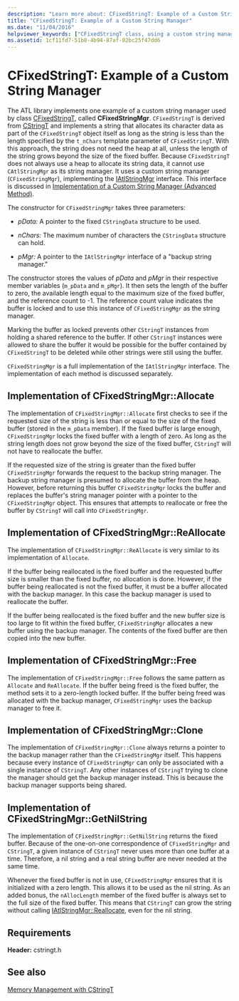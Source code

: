 ```yaml
---
description: "Learn more about: CFixedStringT: Example of a Custom String Manager"
title: "CFixedStringT: Example of a Custom String Manager"
ms.date: "11/04/2016"
helpviewer_keywords: ["CFixedStringT class, using a custom string manager"]
ms.assetid: 1cf11fd7-51b8-4b94-87af-02bc25f47dd6
---
```

# CFixedStringT: Example of a Custom String Manager

The ATL library implements one example of a custom string manager used by class [CFixedStringT](../atl-mfc-shared/reference/cfixedstringt-class.md), called **CFixedStringMgr**. `CFixedStringT` is derived from [CStringT](../atl-mfc-shared/reference/cstringt-class.md) and implements a string that allocates its character data as part of the `CFixedStringT` object itself as long as the string is less than the length specified by the `t_nChars` template parameter of `CFixedStringT`. With this approach, the string does not need the heap at all, unless the length of the string grows beyond the size of the fixed buffer. Because `CFixedStringT` does not always use a heap to allocate its string data, it cannot use `CAtlStringMgr` as its string manager. It uses a custom string manager (`CFixedStringMgr`), implementing the [IAtlStringMgr](../atl-mfc-shared/reference/iatlstringmgr-class.md) interface. This interface is discussed in [Implementation of a Custom String Manager (Advanced Method)](../atl-mfc-shared/implementation-of-a-custom-string-manager-advanced-method.md).

The constructor for `CFixedStringMgr` takes three parameters:

- *pData:* A pointer to the fixed `CStringData` structure to be used.

- *nChars:* The maximum number of characters the `CStringData` structure can hold.

- *pMgr:* A pointer to the `IAtlStringMgr` interface of a "backup string manager."

The constructor stores the values of *pData* and *pMgr* in their respective member variables (`m_pData` and `m_pMgr`). It then sets the length of the buffer to zero, the available length equal to the maximum size of the fixed buffer, and the reference count to -1. The reference count value indicates the buffer is locked and to use this instance of `CFixedStringMgr` as the string manager.

Marking the buffer as locked prevents other `CStringT` instances from holding a shared reference to the buffer. If other `CStringT` instances were allowed to share the buffer it would be possible for the buffer contained by `CFixedStringT` to be deleted while other strings were still using the buffer.

`CFixedStringMgr` is a full implementation of the `IAtlStringMgr` interface. The implementation of each method is discussed separately.

## Implementation of CFixedStringMgr::Allocate

The implementation of `CFixedStringMgr::Allocate` first checks to see if the requested size of the string is less than or equal to the size of the fixed buffer (stored in the `m_pData` member). If the fixed buffer is large enough, `CFixedStringMgr` locks the fixed buffer with a length of zero. As long as the string length does not grow beyond the size of the fixed buffer, `CStringT` will not have to reallocate the buffer.

If the requested size of the string is greater than the fixed buffer `CFixedStringMgr` forwards the request to the backup string manager. The backup string manager is presumed to allocate the buffer from the heap. However, before returning this buffer `CFixedStringMgr` locks the buffer and replaces the buffer's string manager pointer with a pointer to the `CFixedStringMgr` object. This ensures that attempts to reallocate or free the buffer by `CStringT` will call into `CFixedStringMgr`.

## Implementation of CFixedStringMgr::ReAllocate

The implementation of `CFixedStringMgr::ReAllocate` is very similar to its implementation of `Allocate`.

If the buffer being reallocated is the fixed buffer and the requested buffer size is smaller than the fixed buffer, no allocation is done. However, if the buffer being reallocated is not the fixed buffer, it must be a buffer allocated with the backup manager. In this case the backup manager is used to reallocate the buffer.

If the buffer being reallocated is the fixed buffer and the new buffer size is too large to fit within the fixed buffer, `CFixedStringMgr` allocates a new buffer using the backup manager. The contents of the fixed buffer are then copied into the new buffer.

## Implementation of CFixedStringMgr::Free

The implementation of `CFixedStringMgr::Free` follows the same pattern as `Allocate` and `ReAllocate`. If the buffer being freed is the fixed buffer, the method sets it to a zero-length locked buffer. If the buffer being freed was allocated with the backup manager, `CFixedStringMgr` uses the backup manager to free it.

## Implementation of CFixedStringMgr::Clone

The implementation of `CFixedStringMgr::Clone` always returns a pointer to the backup manager rather than the `CFixedStringMgr` itself. This happens because every instance of `CFixedStringMgr` can only be associated with a single instance of `CStringT`. Any other instances of `CStringT` trying to clone the manager should get the backup manager instead. This is because the backup manager supports being shared.

## Implementation of CFixedStringMgr::GetNilString

The implementation of `CFixedStringMgr::GetNilString` returns the fixed buffer. Because of the one-on-one correspondence of `CFixedStringMgr` and `CStringT`, a given instance of `CStringT` never uses more than one buffer at a time. Therefore, a nil string and a real string buffer are never needed at the same time.

Whenever the fixed buffer is not in use, `CFixedStringMgr` ensures that it is initialized with a zero length. This allows it to be used as the nil string. As an added bonus, the `nAllocLength` member of the fixed buffer is always set to the full size of the fixed buffer. This means that `CStringT` can grow the string without calling [IAtlStringMgr::Reallocate](../atl-mfc-shared/reference/iatlstringmgr-class.md#reallocate), even for the nil string.

## Requirements

**Header:** cstringt.h

## See also

[Memory Management with CStringT](../atl-mfc-shared/memory-management-with-cstringt.md)
